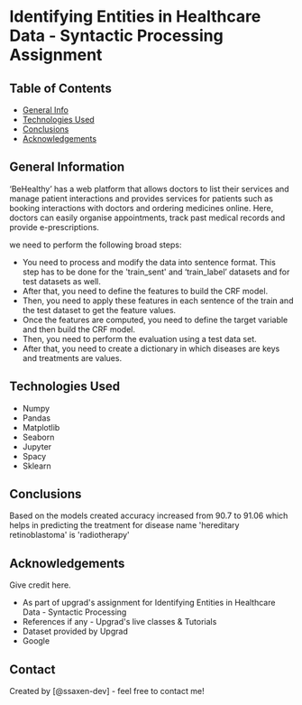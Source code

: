 # Identifying Entities in Healthcare Data - Syntactic Processing Assignment


## Table of Contents
* [General Info](#general-information)
* [Technologies Used](#technologies-used)
* [Conclusions](#conclusions)
* [Acknowledgements](#acknowledgements)

<!-- You can include any other section that is pertinent to your problem -->

## General Information
‘BeHealthy’ has a web platform that allows doctors to list their services and manage patient interactions and provides services for patients such as booking interactions with doctors and ordering medicines online. Here, doctors can easily organise appointments, track past medical records and provide e-prescriptions.

we need to perform the following broad steps:

- You need to process and modify the data into sentence format. This step has to be done for the 'train_sent' and ‘train_label’ datasets and for test datasets as well.
- After that, you need to define the features to build the CRF model.
- Then, you need to apply these features in each sentence of the train and the test dataset to get the feature values.
- Once the features are computed, you need to define the target variable and then build the CRF model.
- Then, you need to perform the evaluation using a test data set.
- After that, you need to create a dictionary in which diseases are keys and treatments are values.

<!-- You don't have to answer all the questions - just the ones relevant to your project. -->
## Technologies Used
- Numpy
- Pandas
- Matplotlib
- Seaborn
- Jupyter
- Spacy
- Sklearn


<!-- You don't have to answer all the questions - just the ones relevant to your project. -->
## Conclusions
Based on the models created accuracy increased from 90.7 to 91.06 which helps in predicting the treatment for disease name 'hereditary retinoblastoma' is 'radiotherapy'


<!-- As the libraries versions keep on changing, it is recommended to mention the version of library used in this project -->

## Acknowledgements
Give credit here.
- As part of upgrad's assignment for Identifying Entities in Healthcare Data - Syntactic Processing
- References if any - Upgrad's live classes & Tutorials
- Dataset provided by Upgrad
- Google


## Contact
Created by [@ssaxen-dev] - feel free to contact me!


<!-- Optional -->
<!-- ## License -->
<!-- This project is open source and available under the [... License](). -->

<!-- You don't have to include all sections - just the one's relevant to your project -->